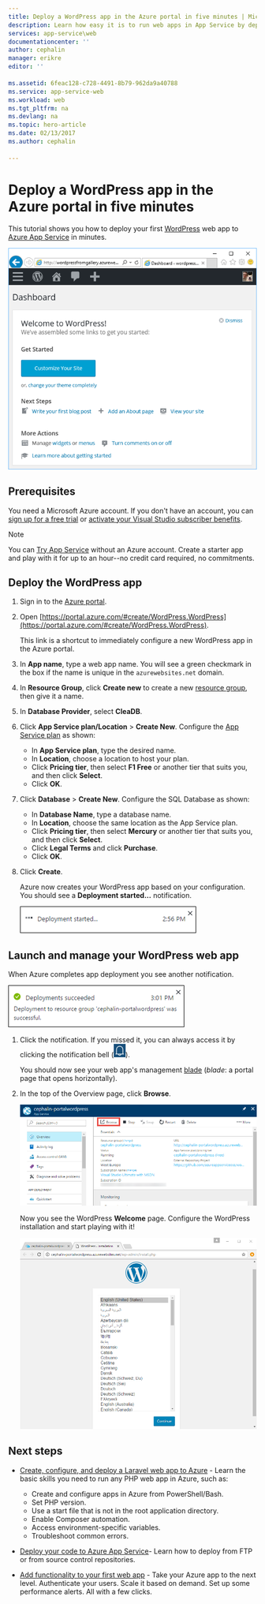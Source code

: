 ```yaml
---
title: Deploy a WordPress app in the Azure portal in five minutes | Microsoft Docs
description: Learn how easy it is to run web apps in App Service by deploying a WordPress app. See your results immediately.
services: app-service\web
documentationcenter: ''
author: cephalin
manager: erikre
editor: ''

ms.assetid: 6feac128-c728-4491-8b79-962da9a40788
ms.service: app-service-web
ms.workload: web
ms.tgt_pltfrm: na
ms.devlang: na
ms.topic: hero-article
ms.date: 02/13/2017
ms.author: cephalin

---
```

# Deploy a WordPress app in the Azure portal in five minutes

This tutorial shows you how to deploy your first [WordPress](https://wordpress.org/) web app to [Azure App Service](../app-service/app-service-value-prop-what-is.md) 
in minutes.

![WordPress site](./media/app-service-web-get-started-php-portal/wpdashboard.png)

## Prerequisites
You need a Microsoft Azure account. If you don't have an account, you can 
[sign up for a free trial](https://azure.microsoft.com/pricing/free-trial/?WT.mc_id=A261C142F) or 
[activate your Visual Studio subscriber benefits](https://azure.microsoft.com/pricing/member-offers/msdn-benefits-details/?WT.mc_id=A261C142F).

> [!NOTE]
> You can [Try App Service](https://azure.microsoft.com/try/app-service/) without an Azure account. Create a starter app and play with
> it for up to an hour--no credit card required, no commitments.
> 
> 

## Deploy the WordPress app
1. Sign in to the [Azure portal](https://portal.azure.com).

2. Open [https://portal.azure.com/#create/WordPress.WordPress](https://portal.azure.com/#create/WordPress.WordPress).

    This link is a shortcut to immediately configure a new WordPress app in the Azure portal.

3. In **App name**, type a web app name. You will see a green checkmark in the box if the name is unique in the `azurewebsites.net` domain.
   
5. In **Resource Group**, click **Create new** to create a new [resource group](../azure-resource-manager/resource-group-overview.md), then give it a name.

6. In **Database Provider**, select **CleaDB**.

7. Click **App Service plan/Location** > **Create New**. Configure the [App Service plan](../app-service/azure-web-sites-web-hosting-plans-in-depth-overview.md) as shown:

    - In **App Service plan**, type the desired name.
    - In **Location**, choose a location to host your plan.
    - Click **Pricing tier**, then select **F1 Free** or another tier that suits you, and then click **Select**.
    - Click **OK**.

8. Click **Database** > **Create New**. Configure the SQL Database as shown:

    - In **Database Name**, type a database name. 
    - In **Location**, choose the same location as the App Service plan.
    - Click **Pricing tier**, then select **Mercury** or another tier that suits you, and then click **Select**.
    - Click **Legal Terms** and click **Purchase**.
    - Click **OK**.

9. Click **Create**.

    Azure now creates your WordPress app based on your configuration. You should see a **Deployment started...** notification.

    ![Deployment started - first WordPress in Azure App Service](./media/app-service-web-get-started-php-portal/deployment-started.png)
   
## Launch and manage your WordPress web app

When Azure completes app deployment you see another notification.

![Deployment succeeded - first WordPress in Azure App Service](./media/app-service-web-get-started-php-portal/deployment-succeeded.png)

1. Click the notification. If you missed it, you can always access it by clicking the notification bell 
(![Notification bellow - first WordPress in Azure App Service](./media/app-service-web-get-started-dotnet-portal/notification.png)).

    You should now see your web app's management [blade](../azure-resource-manager/resource-group-portal.md#manage-resources) (*blade*: a portal page that opens horizontally).

3. In the top of the Overview page, click **Browse**.
   
    ![Browse - first WordPress in Azure App Service](./media/app-service-web-get-started-php-portal/browse.png)

    Now you see the WordPress **Welcome** page. Configure the WordPress installation and start playing with it!

    ![WordPress configuration - first WordPress in Azure App Service](./media/app-service-web-get-started-php-portal/wordpress-config.png)
    
## Next steps
* [Create, configure, and deploy a Laravel web app to Azure](app-service-web-php-get-started.md) - Learn the basic skills you need to run any PHP web app 
in Azure, such as:

    * Create and configure apps in Azure from PowerShell/Bash.
    * Set PHP version.
    * Use a start file that is not in the root application directory.
    * Enable Composer automation.
    * Access environment-specific variables.
    * Troubleshoot common errors.

* [Deploy your code to Azure App Service](web-sites-deploy.md)- Learn how to deploy from FTP or from source control repositories.
* [Add functionality to your first web app](app-service-web-get-started-2.md) - Take your Azure app to the next level. Authenticate your users. 
Scale it based on demand. Set up some performance alerts. All with a few clicks.

